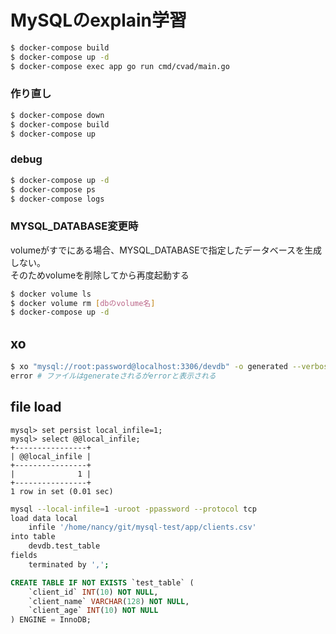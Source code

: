 # MySQLのexplain学習

``` sh
$ docker-compose build
$ docker-compose up -d
$ docker-compose exec app go run cmd/cvad/main.go
```

### 作り直し
``` sh
$ docker-compose down
$ docker-compose build
$ docker-compose up
```

### debug
``` sh
$ docker-compose up -d
$ docker-compose ps
$ docker-compose logs
```

### MYSQL_DATABASE変更時
volumeがすでにある場合、MYSQL_DATABASEで指定したデータベースを生成しない。  
そのためvolumeを削除してから再度起動する

``` sh
$ docker volume ls
$ docker volume rm [dbのvolume名]
$ docker-compose up -d
```

## xo

``` sh
$ xo "mysql://root:password@localhost:3306/devdb" -o generated --verbose
error # ファイルはgenerateされるがerrorと表示される
```

## file load
```
mysql> set persist local_infile=1;
mysql> select @@local_infile;
+----------------+
| @@local_infile |
+----------------+
|              1 |
+----------------+
1 row in set (0.01 sec)
```

``` sh
mysql --local-infile=1 -uroot -ppassword --protocol tcp
load data local
    infile '/home/nancy/git/mysql-test/app/clients.csv'
into table
    devdb.test_table
fields
    terminated by ',';
```

``` sql
CREATE TABLE IF NOT EXISTS `test_table` (
    `client_id` INT(10) NOT NULL,
    `client_name` VARCHAR(128) NOT NULL,
    `client_age` INT(10) NOT NULL
) ENGINE = InnoDB;
```